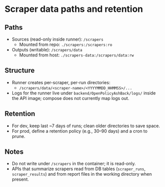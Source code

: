 # Scraper data paths and retention

## Paths
- Sources (read-only inside runner): `/scrapers`
  - Mounted from repo: `./scrapers:/scrapers:ro`
- Outputs (writable): `/scrapers/data`
  - Mounted from host: `./scrapers-data:/scrapers/data:rw`

## Structure
- Runner creates per-scraper, per-run directories:
  - `/scrapers/data/<scraper-name>/<YYYYMMDD_HHMMSS>/...`
- Logs for the runner live under `backend/OpenPolicyAshBack/logs/` inside the API image; compose does not currently map logs out.

## Retention
- For dev, keep last ~7 days of runs; clean older directories to save space.
- For prod, define a retention policy (e.g., 30–90 days) and a cron to prune.

## Notes
- Do not write under `/scrapers` in the container; it is read-only.
- APIs that summarize scrapers read from DB tables (`scraper_runs`, `scraper_results`) and from report files in the working directory when present.